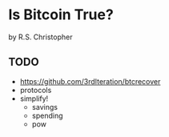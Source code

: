 # Is Bitcoin True?
by R.S. Christopher

## TODO
+ https://github.com/3rdIteration/btcrecover
+ protocols
+ simplify!
  + savings
  + spending
  + pow






<!-- 
Lord Jesus Christ
Son of God
Have mercy on me, a sinner



The problem is worse... even worse than anyone can imagine.

till 1964, coins were 90% silver
minimum wage was $1.25 per hour
which was 1.125 ounces of silver from the coins, or could have purchased 1.25 ounces of silver,
or 0.035 ounces of gold internationally

that 1964 minimum wage, today equates to $33 of melt value in the coins, and $91 of gold.
Silver has lost far more value than gold, as silver supply increases roughly 5% per year compared to gold's 2%
That is, the true value of $1.25 in 1964 was not just $33 of silver melt value, nor even the $91 worth of gold value.. as gold suffered a 2% per year inflation. You would need well-over $100 of buying to understand a $1.25 in 1964.

What about even earlier? When we had a gold standard, and $20 was an ounce of gold. Before this age of abundance that cane from technological and engineering innovations. An unskilled worker could earn a mere $0.25/hr, $10/week, $520/yeer

And a skilled worker would easily double or triple that amount, with an average salary of $1300.

Measured in gold, and ignoring the 2% per year inflation in the gold supply, the unskilled worker is earning a half ounce of gold every week. The average salary of that era would be 65 ounces of gold! Today that's $170,000 worth of gold!

What happened?! We debased our money, which is merely a measure of value. We debased ourselves.
We finally noticed that there is a growing and unsustainable wealth disparity.
Our age of abundance has ironically caused this, or rather, it has allowed this problem to go unnoticed for so long, growing like a cancer, and only now has the problem grown so large that it's impossible to ignore.
And even now we want only to sustain the cancer, maybe live with it as it's been with us so long.
But it is a cancer. Either we die, or the cancee is removed. It cannot sustain.

Gold has proven its value during this ordeal.
And Bitcoin was created, a more scarce asset than even gold.
Digital scarcity.


There was no inflation resistant asset in the past, but there was massive productivity gains and an explosion of supply that should have decreased prices on pretty much everything except land. Instead ptices went up. way up.

Even as we saw this age of abundance, prices went up. Wages didn't just stagnate they dropped considerably (measured in gold or even in silver). Everyone became poor without even realizing it, and there was no correction to the abuses of fiat. No one noticed because their living standards seemed to increase or stay about the same (despite all the abundance that should have nade everyone rich). People nade more fiat than their parents, but life was getting harder not easier (again deapite the abundance), and eventually things got so bad that life for the younger generations became worse than their parents' generation.
This is when we noticed.

And now we look back and can see how bad things really are.. a minimum wage should have the buying power of well over $100 per hour today, because that's how much abundance exists in the modern world.

The abundance is now being threatened, because we're not contending with individual bsnkers, we're contending with evil. And evil seeks our destruction.
Bitcoin is necessary for society to increase in abundance. As now anyone can opt-out of this evil abd simply store wealth that will not inflate like ailver or gold. 
Any workee can now save the pure energy money, the equivalent of a 1964 minimum wage being valued at over $100/hr today.

An "engineer" would make $2500 salary, or 125 ounces of gold, or $325,000 ... whivh shows how much money is still available when there's sufficient demand.

Bitcoin csn fix this. It was designed specifically to fix this.
The fiat price of Bitcoin will only increase. It's dominance is inevitable.
Bitcoin's buying power will reflect growing abundance of our modern world.
The price onlu grows sustainably as a measure of civilization growing.






----
unit of account arbitrage
...
theory, even early on adoption, prices in Bitcoin represent a more accurate signal than feet.
If this is true, then one should be able to create an investment strategy based on comparative prices in Bitcoin over time -- such that:
+ X vs Y, priced in Bitcoin should be stable, but if X > Y, then Y is underpriced and one ought to buy Y as an arbitrage.

this strategy requires assets that should be stable over time relative to one another, and differ only due to cantillion effects such that the Bitcoin price acts as a signal for an upcoming correction.

this can include index funds, cars, classic artwork, gold, housing, and really anything with a functioning market.

track prices over time for:
+ spi
+ median family home
+ most popular car
+ McDonald's cheeseburger
+ barrel of oil
etc


when to buy:
all prices in Bitcoin, look for stability and create indexes to discover arbitrage opportunities, e.g., oil price (in Bitcoin) drops, while the others do not, buy oil company stock..

note: this is different than relative value changes, because we're looking only for cases where the price in Bitcoin drops but only for one of the assets, that is,
+ it's not just a sudden drop in BTCUSD
+ it's not just a decrease of one asset to another (oil getting cheaper relative to spi - in this case oil would have to get cheaper relative to the other assets AND its price in Bitcoin must go down)

when to sell:
when the price of X (in Bitcoin) falls back in line with the other assets.
Again, Bitcoin is merely acting as the cleaner price signal, revealing arbitrages in the fiat system.

-->





















